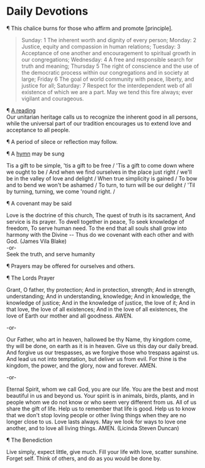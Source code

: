 # Daily Devotions

¶ This chalice burns for those who affirm and promote [principle]. 
>Sunday: 1 The inherent worth and dignity of every person; Monday: 2 Justice, equity and compassion in human relations; Tuesday: 3 Acceptance of one another and encouragement to spiritual growth in our congregations; Wednesday: 4 A free and responsible search for truth and meaning; Thursday 5 The right of conscience and the use of the democratic process within our congregations and in society at large; Friday 6 The goal of world community with peace, liberty, and justice for all; Saturday: 7 Respect for the interdependent web of all existence of which we are a part. 
May we tend this fire always; ever vigilant and courageous.
 
¶ [A reading](http://community.fortunecity.ws/roswell/vortex/401/library/365/365date.htm)   
Our unitarian heritage calls us to recognize the inherent good in all persons, while the universal part of our tradition encourages us to extend love and acceptance to all people.

¶ A period of silece or reflection may follow.

¶ A [hymn](https://www.youtube.com/watch?v=kjFjxRdzuJc) may be sung

Tis a gift to be simple, 'tis a gift to be free /
'Tis a gift to come down where we ought to be /
And when we find ourselves in the place just right /
we'll be in the valley of love and delight /
When true simplicity is gained /
To bow and to bend we won't be ashamed /
To turn, to turn will be our delight /
'Til by turning, turning, we come 'round right. /

¶ A covenant may be said

Love is the doctrine of this church,
The quest of truth is its sacrament,
And service is its prayer.
To dwell together in peace,
To seek knowledge of freedom,
To serve human need. To the end that all souls shall grow into harmony with the Divine --
Thus do we covenant with each other and with God.
(James Vila Blake)   
  -or-   
Seek the truth, and serve humanity

¶ Prayers may be offered for ourselves and others.
  
¶ The Lords Prayer

Grant, O father, thy protection; And in protection, strength; And in strength, understanding; And in understanding, knowledge; And in knowledge, the knowledge of justice; And in the knowledge of justice, the love of it; And in that love, the love of all existences; And in the love of all existences, the love of Earth our mother and all goodness. AWEN.

   -or-
   
Our Father, who art in heaven, hallowed be thy Name, thy kingdom come, thy will be done, on earth as it is in heaven. Give us this day our daily bread. And forgive us our trespasses, as we forgive those who trespass against us. And lead us not into temptation, but deliver us from evil. For thine is the kingdom, the power, and the glory, now and forever. AMEN.

   -or-

Eternal Spirit, whom we call God, you are our life. You are the best and most beautiful in us and beyond us. Your spirit is in animals, birds, plants, and in people whom we do not know or who seem very different from us. All of us share the gift of life. Help us to remember that life is good. Help us to know that we don't stop loving people or other living things when they are no longer close to us. Love lasts always. May we look for ways to love one another, and to love all living things. AMEN. (Licinda Steven Duncan) 

¶ The Benediction

Live simply, expect little, give much. Fill your life with love, scatter  sunshine. Forget self. Think of others, and do as you would be done by. 
